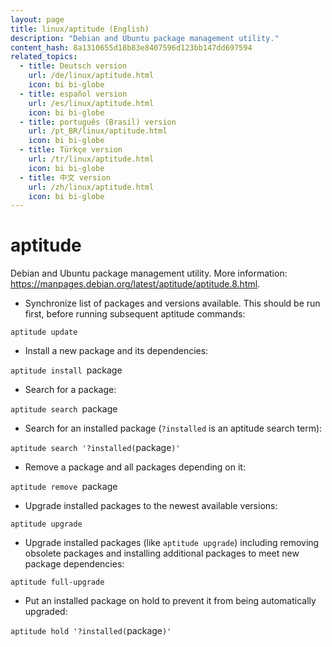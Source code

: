 ```yaml
---
layout: page
title: linux/aptitude (English)
description: "Debian and Ubuntu package management utility."
content_hash: 8a1310655d18b83e8407596d123bb147dd697594
related_topics:
  - title: Deutsch version
    url: /de/linux/aptitude.html
    icon: bi bi-globe
  - title: español version
    url: /es/linux/aptitude.html
    icon: bi bi-globe
  - title: português (Brasil) version
    url: /pt_BR/linux/aptitude.html
    icon: bi bi-globe
  - title: Türkçe version
    url: /tr/linux/aptitude.html
    icon: bi bi-globe
  - title: 中文 version
    url: /zh/linux/aptitude.html
    icon: bi bi-globe
---
```

# aptitude

Debian and Ubuntu package management utility.
More information: <https://manpages.debian.org/latest/aptitude/aptitude.8.html>.

- Synchronize list of packages and versions available. This should be run first, before running subsequent aptitude commands:

`aptitude update`

- Install a new package and its dependencies:

`aptitude install `<span class="tldr-var badge badge-pill bg-dark-lm bg-white-dm text-white-lm text-dark-dm font-weight-bold">package</span>

- Search for a package:

`aptitude search `<span class="tldr-var badge badge-pill bg-dark-lm bg-white-dm text-white-lm text-dark-dm font-weight-bold">package</span>

- Search for an installed package (`?installed` is an aptitude search term):

`aptitude search '?installed(`<span class="tldr-var badge badge-pill bg-dark-lm bg-white-dm text-white-lm text-dark-dm font-weight-bold">package</span>`)'`

- Remove a package and all packages depending on it:

`aptitude remove `<span class="tldr-var badge badge-pill bg-dark-lm bg-white-dm text-white-lm text-dark-dm font-weight-bold">package</span>

- Upgrade installed packages to the newest available versions:

`aptitude upgrade`

- Upgrade installed packages (like `aptitude upgrade`) including removing obsolete packages and installing additional packages to meet new package dependencies:

`aptitude full-upgrade`

- Put an installed package on hold to prevent it from being automatically upgraded:

`aptitude hold '?installed(`<span class="tldr-var badge badge-pill bg-dark-lm bg-white-dm text-white-lm text-dark-dm font-weight-bold">package</span>`)'`
